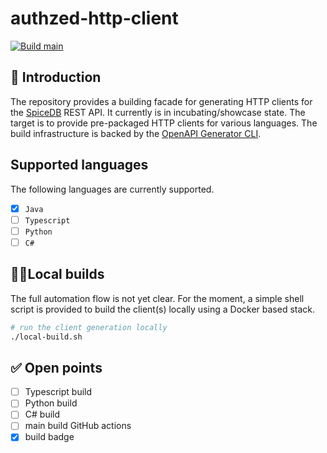 # authzed-http-client

[![Build main](https://github.com/ewerk/authzed-http-client/actions/workflows/main-branch-build.yml/badge.svg)](https://github.com/ewerk/authzed-http-client/actions/workflows/main-branch-build.yml)

## 🚀 Introduction

The repository provides a building facade for generating HTTP clients for the [SpiceDB](https://authzed.com/spicedb) REST API.
It currently is in incubating/showcase state.
The target is to provide pre-packaged HTTP clients for various languages.
The build infrastructure is backed by the [OpenAPI Generator CLI]().

## Supported languages

The following languages are currently supported.

- [x] `Java`
- [ ] `Typescript`
- [ ] `Python`
- [ ] `C#`

## 👩‍💻Local builds

The full automation flow is not yet clear. For the moment, a simple shell script is provided to 
build the client(s) locally using a Docker based stack.

```bash
# run the client generation locally
./local-build.sh
```

## ✅ Open points

- [ ] Typescript build
- [ ] Python build
- [ ] C# build
- [ ] main build GitHub actions
- [x] build badge
